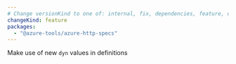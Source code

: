 ```yaml
---
# Change versionKind to one of: internal, fix, dependencies, feature, deprecation, breaking
changeKind: feature
packages:
  - "@azure-tools/azure-http-specs"
---
```


Make use of new `dyn` values in definitions
